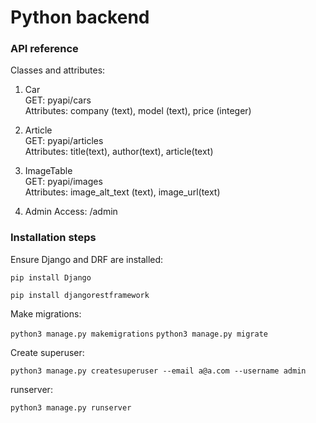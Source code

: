 # Python backend

### API reference

Classes and attributes:

1. Car  
GET: pyapi/cars  
Attributes: company (text), model (text), price (integer)  
  
2. Article  
GET: pyapi/articles  
Attributes: title(text), author(text), article(text)  

3. ImageTable  
GET: pyapi/images  
Attributes: image_alt_text (text), image_url(text)  

4. Admin
Access: /admin

### Installation steps
Ensure Django and DRF are installed: 

`pip install Django`

`pip install djangorestframework`

Make migrations:

`python3 manage.py makemigrations`
`python3 manage.py migrate`

Create superuser:

`python3 manage.py createsuperuser --email a@a.com --username admin`

runserver: 

`python3 manage.py runserver`
